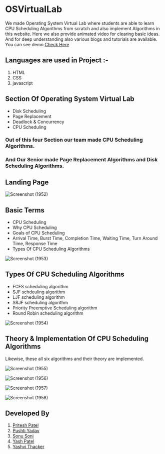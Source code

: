 # OSVirtualLab
We made Operating System Virtual Lab where students are able to learn CPU Scheduling Algorithms from scratch and also implement Algorithms in this website. Here we also provide animated video for clearing basic ideas. And for deep understanding also various blogs and tutorials are available.   
You can see demo [Check Here](https://smit-1923.github.io/OSVirtualLab/)

## Languages are used in Project :- 

1. HTML
2. CSS
3. javascript

## Section Of Operating System Virtual Lab 
*   Disk Scheduling 
*   Page Replacement 
*   Deadlock & Concurrency
*   CPU Scheduling 

### Out of this four Section our team made CPU Scheduling Algorithms.  
### And Our Senior made Page Replacement Algorithms and Disk Scheduling Algorithms.

## Landing Page
![Screenshot (1952)](https://user-images.githubusercontent.com/71980446/141646565-9a7eb989-dc42-41b5-8b63-5a0f5da30d1b.png)


## Basic Terms
* CPU Scheduling
* Why CPU Scheduling
* Goals of CPU Scheduling
* Arrival Time, Burst Time, Completion Time, Waiting Time, Turn Around Time, Response Time
* Types Of CPU Scheduling Algorithms

![Screenshot (1953)](https://user-images.githubusercontent.com/71980446/141646572-fa8912d0-f49b-4274-8389-8c151fbadcce.png)


## Types Of CPU Scheduling Algorithms
* FCFS scheduling algorithm
* SJF schdeuling algorithm
* LJF scheduling algorithm
* SRJF scheduling algorithm
* Priority Preemptive Scheduling algorithm
* Round Robin scheduling algorithm


![Screenshot (1954)](https://user-images.githubusercontent.com/71980446/141646589-d5a43144-6c2d-45fb-8384-20628aa3f6d8.png)


## Theory & Implementation Of CPU Scheduling Algorithms
Likewise, these all six algorithms and their theory are implemented.

![Screenshot (1955)](https://user-images.githubusercontent.com/71980446/141646608-c03653b4-deea-4fff-9c0d-e5fbeb24db0e.png)

![Screenshot (1956)](https://user-images.githubusercontent.com/71980446/141646610-04cfb4f3-c65e-4c3a-a572-dd587dde1fac.png)

![Screenshot (1957)](https://user-images.githubusercontent.com/71980446/141646612-f09b4a97-4317-4557-822c-ad364267c791.png)

![Screenshot (1958)](https://user-images.githubusercontent.com/71980446/141646620-47697f6b-0339-4222-91d0-755562d2af45.png)


## Developed By
1) [Pritesh Patel](https://www.linkedin.com/in/pritesh-patel-9a17981a5)   
2) [Pushti Yadav](https://www.linkedin.com/in/pushti-yadav-19092001)  
3) [Sonu Soni](https://www.linkedin.com/in/sonu-soni-54797320a)  
4) [Yash Patel](https://www.linkedin.com/in/yash-patel-4014a7207/)  
5) [Yashvi Thacker](https://www.linkedin.com/mwlite/in/yashvi-thacker-020b10213)  
